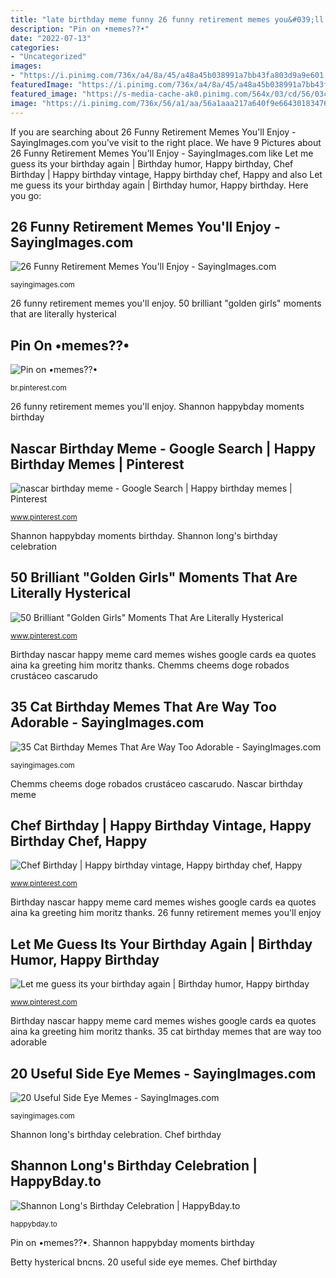 ```yaml
---
title: "late birthday meme funny 26 funny retirement memes you&#039;ll enjoy"
description: "Pin on •memes??•"
date: "2022-07-13"
categories:
- "Uncategorized"
images:
- "https://i.pinimg.com/736x/a4/8a/45/a48a45b038991a7bb43fa803d9a9e601.jpg"
featuredImage: "https://i.pinimg.com/736x/a4/8a/45/a48a45b038991a7bb43fa803d9a9e601.jpg"
featured_image: "https://s-media-cache-ak0.pinimg.com/564x/03/cd/56/03cd5654e317b7c0b6715a048bc65d35.jpg"
image: "https://i.pinimg.com/736x/56/a1/aa/56a1aaa217a640f9e66430183476f140--birthday-wishes-cards-bday-cards.jpg"
---
```


If you are searching about 26 Funny Retirement Memes You&#039;ll Enjoy - SayingImages.com you've visit to the right place. We have 9 Pictures about 26 Funny Retirement Memes You&#039;ll Enjoy - SayingImages.com like Let me guess its your birthday again | Birthday humor, Happy birthday, Chef Birthday | Happy birthday vintage, Happy birthday chef, Happy and also Let me guess its your birthday again | Birthday humor, Happy birthday. Here you go:

## 26 Funny Retirement Memes You&#039;ll Enjoy - SayingImages.com

![26 Funny Retirement Memes You&#039;ll Enjoy - SayingImages.com](https://sayingimages.com/wp-content/uploads/retirement-like-a-boss-meme-200x300.jpg "Let me guess its your birthday again")

<small>sayingimages.com</small>

26 funny retirement memes you&#039;ll enjoy. 50 brilliant &quot;golden girls&quot; moments that are literally hysterical

## Pin On •memes??•

![Pin on •memes??•](https://i.pinimg.com/736x/a4/8a/45/a48a45b038991a7bb43fa803d9a9e601.jpg "Betty hysterical bncns")

<small>br.pinterest.com</small>

26 funny retirement memes you&#039;ll enjoy. Shannon happybday moments birthday

## Nascar Birthday Meme - Google Search | Happy Birthday Memes | Pinterest

![nascar birthday meme - Google Search | Happy birthday memes | Pinterest](https://s-media-cache-ak0.pinimg.com/564x/03/cd/56/03cd5654e317b7c0b6715a048bc65d35.jpg "Betty hysterical bncns")

<small>www.pinterest.com</small>

Shannon happybday moments birthday. Shannon long&#039;s birthday celebration

## 50 Brilliant &quot;Golden Girls&quot; Moments That Are Literally Hysterical

![50 Brilliant &quot;Golden Girls&quot; Moments That Are Literally Hysterical](https://i.pinimg.com/736x/94/ad/88/94ad887b5135fc43de4986c32f47a2de.jpg "Birthday happy chef cards wishes card greetings clipart bday quotes baking meme messages baker dotcomgiftshop ingredients rex london visit")

<small>www.pinterest.com</small>

Birthday nascar happy meme card memes wishes google cards ea quotes aina ka greeting him moritz thanks. Chemms cheems doge robados crustáceo cascarudo

## 35 Cat Birthday Memes That Are Way Too Adorable - SayingImages.com

![35 Cat Birthday Memes That Are Way Too Adorable - SayingImages.com](https://sayingimages.com/wp-content/uploads/kick-back-like-a-boss-cat-birthday-meme.png "Sayingimages accidentally")

<small>sayingimages.com</small>

Chemms cheems doge robados crustáceo cascarudo. Nascar birthday meme

## Chef Birthday | Happy Birthday Vintage, Happy Birthday Chef, Happy

![Chef Birthday | Happy birthday vintage, Happy birthday chef, Happy](https://i.pinimg.com/736x/56/a1/aa/56a1aaa217a640f9e66430183476f140--birthday-wishes-cards-bday-cards.jpg "Pin on •memes??•")

<small>www.pinterest.com</small>

Birthday nascar happy meme card memes wishes google cards ea quotes aina ka greeting him moritz thanks. 26 funny retirement memes you&#039;ll enjoy

## Let Me Guess Its Your Birthday Again | Birthday Humor, Happy Birthday

![Let me guess its your birthday again | Birthday humor, Happy birthday](https://i.pinimg.com/736x/25/8f/db/258fdb893ff53e0c754ca30025cfe737.jpg "Birthday happy chef cards wishes card greetings clipart bday quotes baking meme messages baker dotcomgiftshop ingredients rex london visit")

<small>www.pinterest.com</small>

Birthday nascar happy meme card memes wishes google cards ea quotes aina ka greeting him moritz thanks. 35 cat birthday memes that are way too adorable

## 20 Useful Side Eye Memes - SayingImages.com

![20 Useful Side Eye Memes - SayingImages.com](https://sayingimages.com/wp-content/uploads/2020/12/side-eye-woke-the-cat-memes.jpg "Nascar birthday meme")

<small>sayingimages.com</small>

Shannon long&#039;s birthday celebration. Chef birthday

## Shannon Long&#039;s Birthday Celebration | HappyBday.to

![Shannon Long&#039;s Birthday Celebration | HappyBday.to](https://happybday.to/sites/pics/Shannon-Long-sexy-4.jpg "Shannon long&#039;s birthday celebration")

<small>happybday.to</small>

Pin on •memes??•. Shannon happybday moments birthday

Betty hysterical bncns. 20 useful side eye memes. Chef birthday
